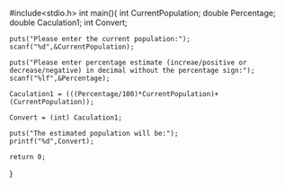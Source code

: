 #include<stdio.h>
int main(){
    int CurrentPopulation;
    double Percentage;
    double Caculation1;
    int Convert;
    
    puts("Please enter the current population:");
    scanf("%d",&CurrentPopulation);
    
    puts("Please enter percentage estimate (increae/positive or decrease/negative) in decimal without the percentage sign:");
    scanf("%lf",&Percentage);
    
    Caculation1 = (((Percentage/100)*CurrentPopulation)+(CurrentPopulation));
    
    Convert = (int) Caculation1;
    
    puts("The estimated population will be:");
    printf("%d",Convert);
    
    return 0;
}

